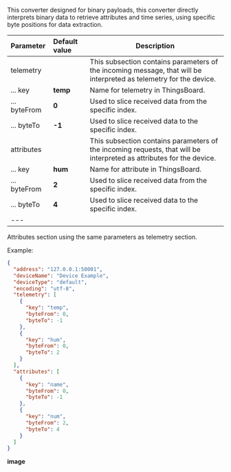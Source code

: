 This converter designed for binary payloads, this converter directly interprets binary data to retrieve attributes and 
time series, using specific byte positions for data extraction.

| **Parameter** | **Default value** | **Description**                                                                                                      |
|:--------------|:------------------|----------------------------------------------------------------------------------------------------------------------|
| telemetry     |                   | This subsection contains parameters of the incoming message, that will be interpreted as telemetry for the device.   |
| ... key       | **temp**          | Name for telemetry in ThingsBoard.                                                                                   |
| ... byteFrom  | **0**             | Used to slice received data from the specific index.                                                                 |
| ... byteTo    | **-1**            | Used to slice received data to the specific index.                                                                   |
| attributes    |                   | This subsection contains parameters of the incoming requests, that will be interpreted as attributes for the device. |
| ... key       | **hum**           | Name for attribute in ThingsBoard.                                                                                   |
| ... byteFrom  | **2**             | Used to slice received data from the specific index.                                                                 |
| ... byteTo    | **4**             | Used to slice received data to the specific index.                                                                   |
| ---           |                   |                                                                                                                      |

Attributes section using the same parameters as telemetry section.

Example:
```json
{
  "address": "127.0.0.1:50001",
  "deviceName": "Device Example",
  "deviceType": "default",
  "encoding": "utf-8",
  "telemetry": [
    {
      "key": "temp",
      "byteFrom": 0,
      "byteTo": -1
    },
    {
      "key": "hum",
      "byteFrom": 0,
      "byteTo": 2
    }
  ],
  "attributes": [
    {
      "key": "name",
      "byteFrom": 0,
      "byteTo": -1
    },
    {
      "key": "num",
      "byteFrom": 2,
      "byteTo": 4
    }
  ]
}
```

**image**
